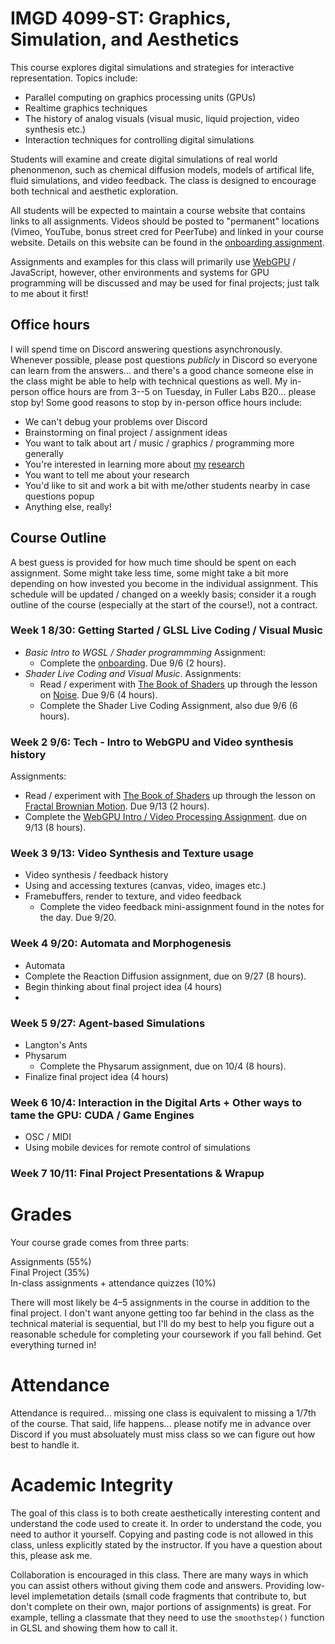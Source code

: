 # IMGD 4099-ST: Graphics, Simulation, and Aesthetics

This course explores digital simulations and strategies for interactive representation. Topics include:

- Parallel computing on graphics processing units (GPUs)  
- Realtime graphics techniques  
- The history of analog visuals (visual music, liquid projection, video synthesis etc.)  
- Interaction techniques for controlling digital simulations  

Students will examine and create digital simulations of real world phenonmenon, such as chemical diffusion models, models of artifical life, fluid simulations, and video feedback. The class is designed to encourage both technical and aesthetic exploration.  

All students will be expected to maintain a course website that contains links to all assignments. Videos should be posted to "permanent" locations (Vimeo, YouTube, bonus street cred for PeerTube) and linked in your course website. Details on this website can be found in the [onboarding assignment](./onboarding.md). 

Assignments and examples for this class will primarily use [WebGPU](https://cohost.org/mcc/post/1406157-i-want-to-talk-about-webgpu) / JavaScript, however, other environments and systems for GPU programming will be discussed and may be used for final projects; just talk to me about it first!

## Office hours
I will spend time on Discord answering questions asynchronously. Whenever possible, please post questions *publicly* in Discord so everyone can learn from the answers... and there's a good chance someone else in the class might be able to help with technical questions as well. My in-person office hours are from 3--5 on Tuesday, in Fuller Labs B20... please stop by! Some good reasons to stop by in-person office hours include:
- We can't debug your problems over Discord
- Brainstorming on final project / assignment ideas
- You want to talk about art / music / graphics / programming more generally
- You're interested in learning more about [my](http://charlie-roberts.com) [research](https://repl-wpi.github.io)
- You want to tell me about your research
- You'd like to sit and work a bit with me/other students nearby in case questions popup
- Anything else, really!

## Course Outline
A best guess is provided for how much time should be spent on each assignment. Some might take less time, some might take a bit more depending on how invested you become in the individual assignment. This schedule will be updated / changed on a weekly basis; consider it a rough outline of the course (especially at the start of the course!), not a contract.

### Week 1 8/30: Getting Started / GLSL Live Coding / Visual Music
- *Basic Intro to WGSL / Shader programmming* Assignment:  
    - Complete the [onboarding](./onboarding.md). Due 9/6 (2 hours).
- *Shader Live Coding and Visual Music*.  Assignments:  
    - Read / experiment with [The Book of Shaders](http://thebookofshaders.com) up through the lesson on [Noise](https://thebookofshaders.com/11/). Due 9/6 (4 hours).
    - Complete the Shader Live Coding Assignment, also due 9/6 (6 hours).  

### Week 2 9/6: Tech - Intro to WebGPU and Video synthesis history
Assignments:  
  - Read / experiment with [The Book of Shaders](http://thebookofshaders.com) up through the lesson on [Fractal Brownian Motion](https://thebookofshaders.com/13/). Due 9/13 (2 hours).
  - Complete the [WebGPU Intro / Video Processing Assignment](A2.video_processing.md). due on 9/13 (8 hours).  
  
### Week 3 9/13: Video Synthesis and Texture usage
- Video synthesis / feedback history
- Using and accessing textures (canvas, video, images etc.)
- Framebuffers, render to texture, and video feedback 
    - Complete the video feedback mini-assignment found in the notes for the day. Due 9/20.
 
### Week 4 9/20: Automata and Morphogenesis
- Automata  
- Complete the Reaction Diffusion assignment, due on 9/27 (8 hours).
- Begin thinking about final project idea (4 hours)
- 
### Week 5 9/27: Agent-based Simulations
- Langton's Ants   
- Physarum  
    - Complete the Physarum assignment, due on 10/4 (8 hours).
- Finalize final project idea (4 hours)

### Week 6 10/4: Interaction in the Digital Arts + Other ways to tame the GPU: CUDA / Game Engines
- OSC / MIDI
- Using mobile devices for remote control of simulations

### Week 7 10/11: Final Project Presentations &amp; Wrapup  

# Grades
Your course grade comes from three parts:

Assignments (55%)  
Final Project (35%)  
In-class assignments + attendance quizzes (10%)  

There will most likely be 4–5 assignments in the course in addition to the final project. I don't want anyone getting too far behind in the class as the technical material is sequential, but I'll do my best to help you figure out a reasonable schedule for completing your coursework if you fall behind. Get everything turned in!

# Attendance
Attendance is required... missing one class is equivalent to missing a 1/7th of the course. That said, life happens... please notify me in advance over Discord if you must absoluately must miss class so we can figure out how best to handle it.

# Academic Integrity
The goal of this class is to both create aesthetically interesting content and understand the code used to create it. In order to understand the code, you need to author it yourself. Copying and pasting code is not allowed in this class, unless explicitly stated by the instructor. If you have a question about this, please ask me.

Collaboration is encouraged in this class. There are many ways in which you can assist others without giving them code and answers. Providing low-level implemetation details (small code fragments that contribute to, but don't complete on their own, major portions of assignments) is great. For example, telling a classmate that they need to use the `smoothstep()` function in GLSL and showing them how to call it.
